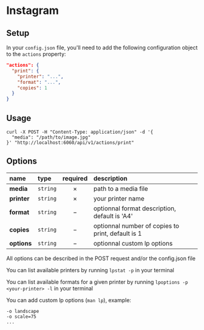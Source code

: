 # Instagram

## Setup

In your `config.json` file, you'll need to add the following configuration object to the `actions` property:

```json
"actions": {
  "print": {
    "printer": "...",
    "format": "...",
    "copies": 1
  }
}
```

## Usage

```cURL
curl -X POST -H "Content-Type: application/json" -d '{
  "media": "/path/to/image.jpg"
}' "http://localhost:6060/api/v1/actions/print"
```

## Options

|name|type|required|description|
|:---|:---|:---:|:---|
|**media**|`string`|&times;|path to a media file|
|**printer**|`string`|&times;|your printer name|
|**format**|`string`|&minus;|optionnal format description, default is 'A4'|
|**copies**|`string`|&minus;|optionnal number of copies to print, default is 1|
|**options**|`string`|&minus;|optionnal custom lp options|

All options can be described in the POST request and/or the config.json file

You can list available printers by running `lpstat -p` in your terminal

You can list available formats for a given printer by running `lpoptions -p <your-printer> -l` in your terminal

You can add custom lp options (`man lp`), example:
```
-o landscape
-o scale=75
...
```
